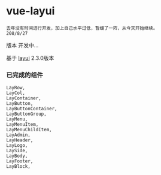 # vue-layui
    去年没有时间进行开发，加上自己水平过低，暂缓了一阵，从今天开始继续。
    208/8/27

版本 开发中...

基于 [layui](https://github.com/sentsin/layui/) 2.3.0版本



### 已完成的组件
```
LayRow,
LayCol,
LayContainer,
LayButton,
LayButtonContainer,
LayButtonGroup,
LayMenu,
LayMenuItem,
LayMenuChildItem,
LayAdmin,
LayHeader,
LayLogo,
LaySide,
LayBody,
LayFooter,
LayBlock,
```